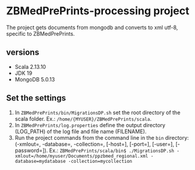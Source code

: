 # ZBMedPrePrints-processing project

The project gets documents from mongodb and converts to xml utf-8, specific to ZBMedPrePrints.

## versions
* Scala 2.13.10
* JDK 19
* MongoDB 5.0.13

## Set the settings
1. In `ZBMedPrePrints/bin/MigrationsDP.sh` set the root directory of the scala folder. Ex.: `/home/{MYUSER}/ZBMedPrePrints/scala`.
2. In `ZBMedPrePrints/log.properties` define the output directory (LOG_PATH) of the log file and file name (FILENAME).
3. Run the project commands from the command line in the `bin` directory: (-xmlout=<path>, -database=<name>, -collection=<name>, [-host=<name>], [-port=<number>], [-user=<name>], [-password=<pwd>]).
Ex.: `ZBMedPrePrints/scala/bin$ ./MigrationsDP.sh -xmlout=/home/myuser/Documents/ppzbmed_regional.xml -database=mydatabase -collection=mycollection`
